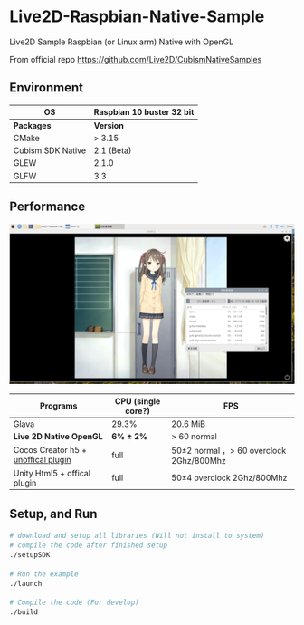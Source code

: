 # Live2D-Raspbian-Native-Sample


Live2D Sample Raspbian (or Linux arm) Native with OpenGL 

From official repo https://github.com/Live2D/CubismNativeSamples


## Environment

| OS                | Raspbian 10 buster 32 bit |
| ----------------- | --------------------- |
| **Packages**      | **Version**           |
| CMake             | > 3.15                |
| Cubism SDK Native | 2.1 (Beta)            |
| GLEW              | 2.1.0                 |
| GLFW              | 3.3                   |


## Performance

![performance](./img/cpu-mem-usage.png)

| Programs                           | CPU (single core?) | FPS         |
| ---------------------------------- | --------------------- | ------------ |
| Glava                              | 29.3%                 | 20.6 MiB     |
| **Live 2D Native OpenGL** | **6% ± 2%**             | > 60 normal |
| Cocos Creator h5 + [unoffical plugin](https://github.com/playnb/Live2dForCocosCreator)      | full                | 50±2 normal ，> 60 overclock 2Ghz/800Mhz     |
| Unity Html5 + offical plugin        | full                |  50±4 overclock 2Ghz/800Mhz     |


## Setup, and Run

```bash
# download and setup all libraries (Will not install to system)
# compile the code after finished setup
./setupSDK

# Run the example
./launch

# Compile the code (For develop)
./build
```

